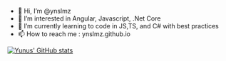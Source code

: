 - 👋 Hi, I’m @ynslmz
- 👀 I’m interested in Angular, Javascript, .Net Core
- 🌱 I’m currently learning to code in JS,TS, and C# with best practices
- 📫 How to reach me : ynslmz.github.io

[![Yunus' GitHub stats](https://github-readme-stats.vercel.app/api?username=ynslmz)](https://github.com/ynslmz/github-readme-stats)


<!---
ynslmz/ynslmz is a ✨ special ✨ repository because its `README.md` (this file) appears on your GitHub profile.
You can click the Preview link to take a look at your changes.
--->
